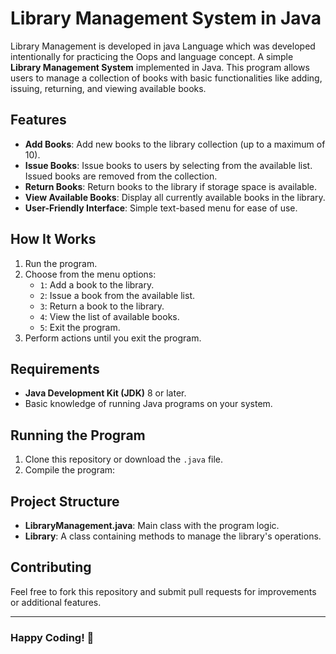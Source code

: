 # Library Management System in Java
Library Management is developed in java Language which was developed intentionally for  practicing the Oops and language concept.
A simple **Library Management System** implemented in Java. This program allows users to manage a collection of books with basic functionalities like adding, issuing, returning, and viewing available books.

## Features

- **Add Books**: Add new books to the library collection (up to a maximum of 10).
- **Issue Books**: Issue books to users by selecting from the available list. Issued books are removed from the collection.
- **Return Books**: Return books to the library if storage space is available.
- **View Available Books**: Display all currently available books in the library.
- **User-Friendly Interface**: Simple text-based menu for ease of use.

## How It Works

1. Run the program.
2. Choose from the menu options:
   - `1`: Add a book to the library.
   - `2`: Issue a book from the available list.
   - `3`: Return a book to the library.
   - `4`: View the list of available books.
   - `5`: Exit the program.
3. Perform actions until you exit the program.

## Requirements

- **Java Development Kit (JDK)** 8 or later.
- Basic knowledge of running Java programs on your system.

## Running the Program

1. Clone this repository or download the `.java` file.
2. Compile the program:

## Project Structure

- **LibraryManagement.java**: Main class with the program logic.
- **Library**: A class containing methods to manage the library's operations.

## Contributing

Feel free to fork this repository and submit pull requests for improvements or additional features.

---

### Happy Coding! 🚀
